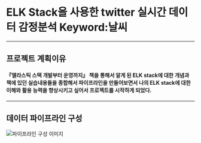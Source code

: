 
# ELK Stack을 사용한 twitter 실시간 데이터 감정분석 Keyword:날씨
------------
## 프로젝트 계획이유

#### 『엘라스틱 스택 개발부터 운영까지』 책을 통해서 알게 된 ELK stack에 대한 개념과 책에 있던 실습내용들을 종합해서 파이프라인을 만들어보면서 나의 ELK stack에 대한 이해와 활용 능력을 향상시키고 싶어서 프로젝트를 시작하게 되었다. 

------------
## 데이터 파이프라인 구성

![파이프라인 구성 이미지](https://img1.daumcdn.net/thumb/R1280x0/?scode=mtistory2&fname=https%3A%2F%2Fk.kakaocdn.net%2Fdn%2FGW0KH%2FbtrOvcj8jbV%2FKSj6osLnIa2sy0oKi4BbWk%2Fimg.png)

